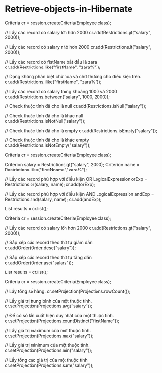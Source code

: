 # Retrieve-objects-in-Hibernate
Criteria cr = session.createCriteria(Employee.class);

// Lấy các record có salary lớn hơn 2000
cr.add(Restrictions.gt("salary", 2000));

// Lấy các record có salary nhỏ hơn 2000
cr.add(Restrictions.lt("salary", 2000));

// Lấy các record có fistName bắt đầu là zara
cr.add(Restrictions.like("firstName", "zara%"));

// Dạng không phân biệt chữ hoa và chữ thường cho điều kiện trên.
cr.add(Restrictions.ilike("firstName", "zara%"));

// Lấy các record có salary trong khoảng 1000 và 2000
cr.add(Restrictions.between("salary", 1000, 2000));

// Check thuộc tính đã cho là null
cr.add(Restrictions.isNull("salary"));

// Check thuộc tính đã cho là khác null
cr.add(Restrictions.isNotNull("salary"));

// Check thuộc tính đã cho là empty
cr.add(Restrictions.isEmpty("salary"));

// Check thuộc tính đã cho là khác empty
cr.add(Restrictions.isNotEmpty("salary"));





Criteria cr = session.createCriteria(Employee.class);

Criterion salary = Restrictions.gt("salary", 2000);
Criterion name = Restrictions.ilike("firstNname","zara%");

// Lấy các record phù hợp với điều kiện OR
LogicalExpression orExp = Restrictions.or(salary, name);
cr.add(orExp);

// Lấy các record phù hợp với điều kiện AND
LogicalExpression andExp = Restrictions.and(salary, name);
cr.add(andExp);

List results = cr.list();




Criteria cr = session.createCriteria(Employee.class);

// Lấy các record có salary lớn hơn 2000
cr.add(Restrictions.gt("salary", 2000));

// Sắp xếp các record theo thứ tự giảm dần
cr.addOrder(Order.desc("salary"));

// Sắp xếp các record theo thứ tự tăng dần
cr.addOrder(Order.asc("salary"));

List results = cr.list();




Criteria cr = session.createCriteria(Employee.class);

// Lấy tổng số hàng.
cr.setProjection(Projections.rowCount());

// Lấy giá trị trung bình của một thuộc tính.
cr.setProjection(Projections.avg("salary"));

// Để có số lần xuất hiện duy nhât của một thuộc tính.
cr.setProjection(Projections.countDistinct("firstName"));

// Lấy giá trị maximum của một thuộc tính.
cr.setProjection(Projections.max("salary"));

// Lấy giá trị minimum của một thuộc tính.
cr.setProjection(Projections.min("salary"));

// Lấy tổng các giá trị của một thuộc tính
cr.setProjection(Projections.sum("salary"));
